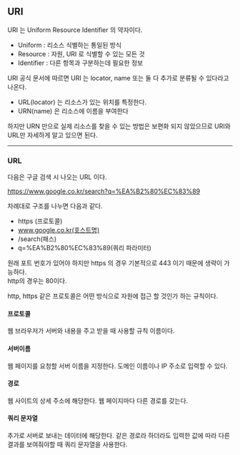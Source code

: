 ## URI

URI 는 Uniform Resource Identifier 의 약자이다.

- Uniform : 리소스 식별하는 통일된 방식
- Resource : 자원, URI 로 식별할 수 있는 모든 것
- Identifier : 다른 항목과 구분하는데 필요한 정보



URI 공식 문서에 따르면 URI 는 locator, name 또는 둘 다 추가로 분류될 수 있다라고 나온다.

- URL(locator) 는 리소스가 있는 위치를 특정한다.
- URN(name) 은 리소스에 이름을 부여한다

하지만 URN 만으로 실제 리소스를 찾을 수 있는 방법은 보편화 되지 않았으므로
URI와 URL만 자세하게 알고 있으면 된다.

---

### URL

다음은 구글 검색 시 나오는 URL 이다.

https://www.google.co.kr/search?q=%EA%B2%80%EC%83%89

차례대로 구조를 나누면 다음과 같다.

- https (프로토콜)
- www.google.co.kr(호스트명)
- /search(패스)
- q=%EA%B2%80%EC%83%89(쿼리 파라미터)


원래 포트 번호가 있어야 하지만 https 의 경우 기본적으로 443 이기 때문에 생략이 가능하다. <br>
http의 경우는 80이다.

http, https 같은 프로토콜은 어떤 방식으로 자원에 접근 할 것인가 하는 규칙이다.


#### 프로토콜

웹 브라우저가 서버와 내용을 주고 받을 때 사용할 규칙 이름이다.

#### 서버이름

웹 페이지를 요청할 서버 이름을 지정한다. 도메인 이름이나 IP 주소로 입력할 수 있다.

#### 경로

웹 사이트의 상세 주소에 해당한다. 웹 페이지마다 다른 경로를 갖는다.

#### 쿼리 문자열

추가로 서버로 보내는 데이터에 해당한다. 같은 경로라 하더라도 입력한 값에 따라 다른 결과를 보여줘야할 때
쿼리 문자열을 사용한다.





